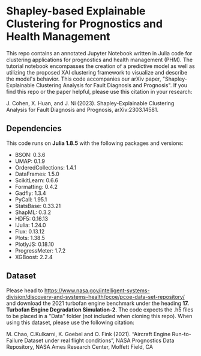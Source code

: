 # Shapley-based Explainable Clustering for Prognostics and Health Management
This repo contains an annotated Jupyter Notebook written in Julia code for clustering applications for prognostics and health management (PHM). The tutorial notebook encompasses the creation of a predictive model as well as utilizing the proposed XAI clustering framework to visualize and describe the model's behavior. This code accompanies our arXiv paper, "Shapley-Explainable Clustering Analysis for Fault Diagnosis and Prognosis". If you find this repo or the paper helpful, please use this citation in your research:

J. Cohen, X. Huan, and J. Ni (2023). Shapley-Explainable Clustering Analysis for Fault Diagnosis and Prognosis, arXiv:2303.14581.

## Dependencies
This code runs on <b>Julia 1.8.5</b> with the following packages and versions:

- BSON: 0.3.6
- UMAP: 0.1.9
- OrderedCollections: 1.4.1
- DataFrames: 1.5.0
- ScikitLearn: 0.6.6
- Formatting: 0.4.2
- Gadfly: 1.3.4
- PyCall: 1.95.1
- StatsBase: 0.33.21
- ShapML: 0.3.2
- HDF5: 0.16.13 
- IJulia: 1.24.0
- Flux: 0.13.12
- Plots: 1.38.5
- PlotlyJS: 0.18.10
- ProgressMeter: 1.7.2
- XGBoost: 2.2.4

## Dataset
Please head to https://www.nasa.gov/intelligent-systems-division/discovery-and-systems-health/pcoe/pcoe-data-set-repository/ and download the 2021 turbofan engine benchmark under the heading <b>17. Turbofan Engine Degradation Simulation-2</b>. The code expects the .h5 files to be placed in a "Data" folder (not included when cloning this repo). When using this dataset, please use the following citation:

M. Chao, C.Kulkarni, K. Goebel and O. Fink (2021). “Aircraft Engine Run-to-Failure Dataset under real flight conditions”, NASA Prognostics Data Repository, NASA Ames Research Center, Moffett Field, CA
